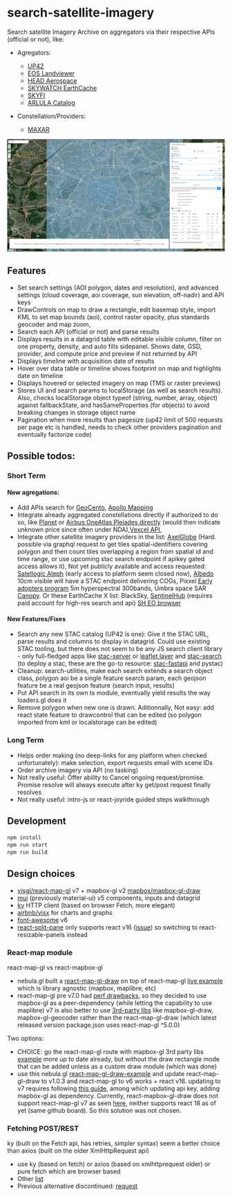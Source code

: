 # search-satellite-imagery
Search satellite Imagery Archive on aggregators via their respective APIs (official or not), like:

 - Agregators: 
   - [UP42](https://console.up42.com/catalog)
   - [EOS Landviewer](https://eos.com/landviewer)
   - [HEAD Aerospace](https://headfinder.head-aerospace.eu/sales)
   - [SKYWATCH EarthCache](https://console.earthcache.com/search-archive)
   - [SKYFI](https://app.skyfi.com/explore)
   - [ARLULA Catalog](https://api.arlula.com/catalog)
  
 - Constellation/Providers: 
   - [MAXAR](https://discover.maxar.com) 

![Screenshot](screenshot.jpg)

## Features
 - Set search settings (AOI polygon, dates and resolution), and advanced settings (cloud coverage, aoi coverage, sun elevation, off-nadir) and API keys
 - DrawControls on map to draw a rectangle, edit basemap style, import KML to set map bounds (aoi), control raster opacity, plus standards geocoder and map zoom, 
 - Search each API (official or not) and parse results
 - Displays results in a datagrid table with editable visible column, filter on one property, density, and auto fills sidepanel. Shows date, GSD, provider, and compute price and preview if not returned by API
 - Displays timeline with acquisition date of results
 - Hover over data table or timeline shows footprint on map and highlights date on timeline
 - Displays hovered or selected imagery on map (TMS or raster previews)
 - Stores UI and search params to localStorage (as well as search results). Also, checks localStorage object typeof (string, number, array, object) against fallbackState, and hasSameProperties (for objects) to avoid breaking changes in storage object name 
 - Pagination when more results than pagesize (up42 limit of 500 requests per page etc is handled, needs to check other providers pagination and eventually factorize code)

## Possible todos: 
### Short Term
#### New agregations: 
 - Add APIs search for [GeoCento](https://imagery.geocento.com/), [Apollo Mapping](https://imagehunter.apollomapping.com/)
 - Integrate already aggregated constellations directly if authorized to do so, like [Planet](https://developers.planet.com/docs/apis/data/reference/#tag/Item-Search/operation/ListSearches) or [Airbus OneAtlas Pleiades directly](https://api.oneatlas.airbus.com/guides/oneatlas-data/g-search/) (would then indicate unknown price since often under NDA),[Vexcel API](https://vexcel.atlassian.net/wiki/spaces/APIDOCS/pages/2131886750/FindImagesInPolygon+Service+-+v1.4),
 - Integrate other satellite imagery providers in the list: [AxelGlobe](https://axelglobe.com/) (Hard. possible via graphql request to get tiles spatial-identifiers covering polygon and then count tiles overlapping a region from spatial id and time range, or use upcoming stac search endpoint if apikey gated access allows it), Not yet publicly available and access requested: [Satellogic Aleph](https://aleph.satellogic.com/) (early access to platform seem closed now), [Albedo](https://albedo.com/product-specs) 10cm visible will have a STAC endpoint delivering COGs, Pixxel [Early adopters program](https://www.pixxel.space/early-adopter-program) 5m hyperspectral 300bands, Umbra space SAR [Canopy](https://canopy.umbra.space/). Or these EarthCache X list: BlackSky,  [SentinelHub](https://www.sentinel-hub.com/develop/api/) (requires paid account for high-res search and api) [SH EO browser](https://apps.sentinel-hub.com/eo-browser)

#### New Features/Fixes
 - Search any new STAC catalog (UP42 is one): Give it the STAC URL, parse results and columns to display in datagrid. Could use existing STAC tooling, but there does not seem to be any JS search client library - only full-fledged apps like [stac-server](https://github.com/stac-utils/stac-server) or [leaflet layer](https://github.com/stac-utils/stac-layer) and [stac-search](https://github.com/radiantearth/stac-browser/) (to deploy a stac, these are the go-to resource: [stac-fastapi](https://github.com/stac-utils/stac-fastapi) and pystac)
 - Cleanup: search-utilities, make each search extends a search object class, polygon aoi be a single feature search param, each geojson feature be a real geojson feature (search input, results)
 - Put API search in its own ts module, eventually yield results the way loaders.gl does it
 - Remove polygon when new one is drawn. Aditionnally, Not easy: add react state feature to drawcontrol that can be edited (so polygon imported from kml or localstorage can be edited)
### Long Term
 - Helps order making (no deep-links for any platform when checked unfortunately): make selection, export requests email with scene IDs
 - Order archive imagery via API (no tasking)
 - Not really useful: Offer ability to Cancel ongoing request/promise. Promise resolve will always execute after ky get/post request finally resolves
 - Not really useful: intro-js or react-joyride guided steps walkthrough

## Development
```bash
npm install
npm run start
npm run build
```

## Design choices
 - [visgl/react-map-gl](https://github.com/visgl/react-map-gl) v7 + mapbox-gl v2 [mapbox/mapbox-gl-draw](https://github.com/mapbox/mapbox-gl-draw)
 - [mui](https://mui.com/material-ui/getting-started/usage/) (previously material-ui) v5 components, inputs and datagrid
 - [ky](https://github.com/sindresorhus/ky) HTTP client (based on browser Fetch, more elegant)
 - [airbnb/visx](https://github.com/airbnb/visx) for charts and graphs
 - [font-awesome](https://fontawesome.com/icons) v6
 - [react-split-pane](https://github.com/tomkp/react-split-pane)  only supports react v16 ([issue](https://github.com/tomkp/react-split-pane/issues/713)) so switching to react-resizable-panels instead


### React-map module
react-map-gl vs react-mapbox-gl
 - nebula.gl built a [react-map-gl-draw](https://github.com/uber/nebula.gl/tree/master/examples/react-map-gl-draw) on top of react-map-gl [live example](https://nebula.gl/docs/interactive-examples/react-map-gl-draw-example) which is library agnostic (mapbox, maplibre, etc)
 - react-map-gl pre v7.0 had [perf drawbacks](https://github.com/visgl/react-map-gl/issues/1646), so they decided to use mapbox-gl as a peer-dependency (while letting the capability to use maplibre)
v7 is also better to use [3rd-party libs](https://github.com/visgl/react-map-gl/blob/master/docs/whats-new.md) like mapbox-gl-draw, mapbox-gl-geocoder rather than the react-map-gl-draw (which latest released version package.json uses react-map-gl ^5.0.0)

Two options:
 - CHOICE: go the react-map-gl route with mapbox-gl 3rd party libs [example](https://visgl.github.io/react-map-gl/examples/draw-polygon) more up to date already, but without the draw rectangle mode that can be added unless as a custom draw module (which was done)
 - use this nebula.gl [react-map-gl-draw-example](https://nebula.gl/docs/interactive-examples/react-map-gl-draw-example) and update react-map-gl-draw to v1.0.3 and react-map-gl to v6 works + react v16. updating to v7 requires following [this guide](https://github.com/visgl/react-map-gl/blob/master/docs/upgrade-guide.md), among which updating api key, adding mapbox-gl as dependency. Currently, react-mapbox-gl-draw does not support react-map-gl v7 as seen [here](https://github.com/HSLdevcom/jore4/issues/657), neither supports react 18 as of yet (same github board). So this solution was not chosen.


### Fetching POST/REST
ky (built on the Fetch api, has retries, simpler syntax) seem a better choice than axios (built on the older XmlHttpRequest api)

 - use ky (based on fetch) or axios (based on xmlhttprequest older) or pure fetch which are browser based
 - Other [list](https://developer.vonage.com/blog/2020/09/23/5-ways-to-make-http-requests-in-node-js-2020-edition)
 - Previous alternative discontinued: [request](https://nodesource.com/blog/express-going-into-maintenance-mode)

